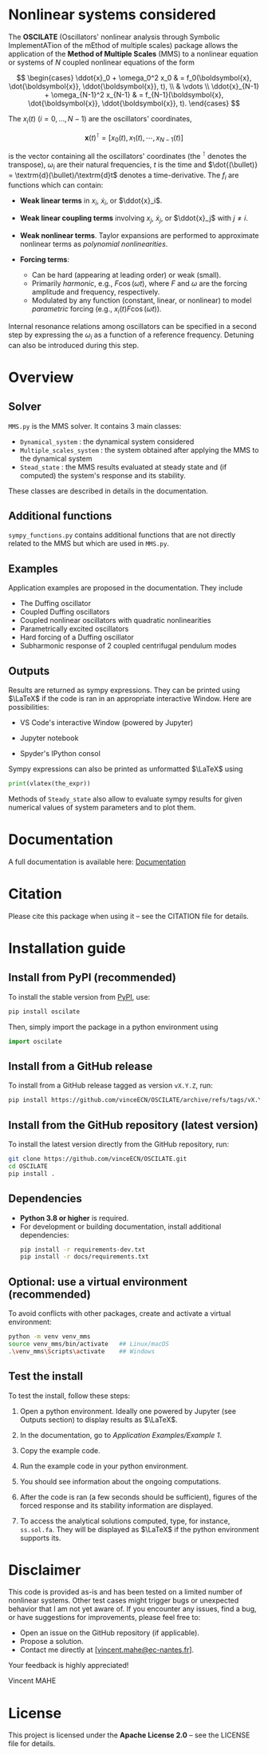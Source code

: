 # Nonlinear systems considered
The **OSCILATE** (Oscillators' nonlinear analysis through Symbolic ImplementATion of the mEthod of multiple scales) package allows the application of the **Method of Multiple Scales** (MMS) to a nonlinear equation or systems of $N$ coupled nonlinear equations of the form

$$
\begin{cases}
        \ddot{x}_0 + \omega_0^2 x_0 & = f_0(\boldsymbol{x}, \dot{\boldsymbol{x}}, \ddot{\boldsymbol{x}}, t), \\
        & \vdots \\
        \ddot{x}_{N-1} + \omega_{N-1}^2 x_{N-1} & = f_{N-1}(\boldsymbol{x}, \dot{\boldsymbol{x}}, \ddot{\boldsymbol{x}}, t).
        \end{cases}
$$

The $x_i(t)$ ($i=0,...,N-1$) are the oscillators' coordinates, 

$$
\boldsymbol{x}(t)^\intercal = [x_0(t), x_1(t), \cdots, x_{N-1}(t)]         
$$

is the vector containing all the oscillators' coordinates (the $^\intercal$ denotes the transpose),
$\omega_i$ are their natural frequencies,
$t$ is the time and
$\dot{(\bullet)} = \textrm{d}(\bullet)/\textrm{d}t$ denotes a time-derivative.
The $f_i$ are functions which can contain:

- **Weak linear terms** in $x_i$, $\dot{x}_i$, or $\ddot{x}_i$.
- **Weak linear coupling terms** involving $x_j$, $\dot{x}_j$, or $\ddot{x}_j$ with $j \neq i$.
- **Weak nonlinear terms**. Taylor expansions are performed to approximate nonlinear terms as *polynomial nonlinearities*.
- **Forcing terms**:

  - Can be hard (appearing at leading order) or weak (small).
  - Primarily *harmonic*, e.g., $F \cos(\omega t)$, where $F$ and $\omega$ are the forcing amplitude and frequency, respectively.
  - Modulated by any function (constant, linear, or nonlinear) to model *parametric* forcing (e.g., $x_i(t) F \cos(\omega t)$).

Internal resonance relations among oscillators can be specified in a second step by expressing the $\omega_i$ as a function of a reference frequency.
Detuning can also be introduced during this step.

# Overview
## Solver
`MMS.py` is the MMS solver. It contains 3 main classes:
- `Dynamical_system` : the dynamical system considered
- `Multiple_scales_system` : the system obtained after applying the MMS to the dynamical system
- `Stead_state` : the MMS results evaluated at steady state and (if computed) the system's response and its stability. 

These classes are described in details in the documentation.

## Additional functions
`sympy_functions.py` contains additional functions that are not directly related to the MMS but which are used in `MMS.py`.

## Examples
Application examples are proposed in the documentation. They include
- The Duffing oscillator
- Coupled Duffing oscillators
- Coupled nonlinear oscillators with quadratic nonlinearities
- Parametrically excited oscillators
- Hard forcing of a Duffing oscillator
- Subharmonic response of 2 coupled centrifugal pendulum modes

## Outputs
Results are returned as sympy expressions.
They can be printed using $\LaTeX$ if the code is ran in an appropriate interactive Window. Here are possibilities:

* VS Code's interactive Window (powered by Jupyter)

* Jupyter notebook

* Spyder's IPython consol
 
Sympy expressions can also be printed as unformatted $\LaTeX$ using 

```python
print(vlatex(the_expr))
```

Methods of `Steady_state` also allow to evaluate sympy results for given numerical values of system parameters and to plot them.

# Documentation

A full documentation is available here: [Documentation](https://vinceECN.github.io/OSCILATE/)

# Citation
Please cite this package when using it – see the CITATION file for details.

# Installation guide

## Install from PyPI (recommended)
To install the stable version from [PyPI](https://pypi.org/project/oscilate/), use:

```bash
pip install oscilate
```

Then, simply import the package in a python environment using
```python
import oscilate
```

## Install from a GitHub release
To install from a GitHub release tagged as version `vX.Y.Z`, run:

```bash
pip install https://github.com/vinceECN/OSCILATE/archive/refs/tags/vX.Y.Z.tar.gz
```


## Install from the GitHub repository (latest version)
To install the latest version directly from the GitHub repository, run:

```bash
git clone https://github.com/vinceECN/OSCILATE.git
cd OSCILATE
pip install .
```

## Dependencies
- **Python 3.8 or higher** is required.
- For development or building documentation, install additional dependencies:
  ```bash
  pip install -r requirements-dev.txt
  pip install -r docs/requirements.txt
  ```

## Optional: use a virtual environment (recommended)
To avoid conflicts with other packages, create and activate a virtual environment:

```bash
python -m venv venv_mms
source venv_mms/bin/activate   ## Linux/macOS
.\venv_mms\Scripts\activate    ## Windows
```

## Test the install

To test the install, follow these steps:

1. Open a python environment. Ideally one powered by Jupyter (see Outputs section) to display results as $\LaTeX$.

2. In the documentation, go to *Application Examples/Example 1*. 

3. Copy the example code.

4. Run the example code in your python environment.

5. You should see information about the ongoing computations.

6. After the code is ran (a few seconds should be sufficient), figures of the forced response and its stability information are displayed.

7. To access the analytical solutions computed, type, for instance, `ss.sol.fa`. They will be displayed as $\LaTeX$ if the python environment supports its. 


# Disclaimer
This code is provided as-is and has been tested on a limited number of nonlinear systems. 
Other test cases might trigger bugs or unexpected behavior that I am not yet aware of.
If you encounter any issues, find a bug, or have suggestions for improvements, please feel free to:
- Open an issue on the GitHub repository (if applicable).
- Propose a solution.
- Contact me directly at [vincent.mahe@ec-nantes.fr].

Your feedback is highly appreciated!

Vincent MAHE

# License
This project is licensed under the **Apache License 2.0** – see the LICENSE file for details.

